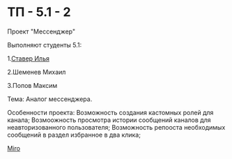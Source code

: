 # ТП - 5.1 - 2
Проект "Мессенджер"

Выполняют студенты 5.1:

1.[Ставер Илья](https://github.com/ilyastaver)

2.Шеменев Михаил

3.Попов Максим

Тема: Аналог мессенджера.

Особенности проекта:
Возможность создания кастомных ролей для канала;
Возмоожность просмотра истории сообщений каналов для неавторизованного пользователя;
Возможность репооста необходимых сообщений в раздел избранное в два клика;

[Miro](https://miro.com/app/board/uXjVPgHy0fg=/?share_link_id=897598389692)
